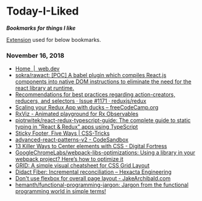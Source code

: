 # Today-I-Liked
***Bookmarks for things I like***

[Extension](https://chrome.google.com/webstore/detail/like-on-github/fbkngleiiccokoifohhjhlagkejlphkj) used for below bookmarks.

### November 16, 2018 
- [Home  |  web.dev](https://web.dev/) 
- [sokra/rawact: [POC] A babel plugin which compiles React.js components into native DOM instructions to eliminate the need for the react library at runtime.](https://github.com/sokra/rawact) 
- [Recommendations for best practices regarding action-creators, reducers, and selectors · Issue #1171 · reduxjs/redux](https://github.com/reduxjs/redux/issues/1171) 
- [Scaling your Redux App with ducks – freeCodeCamp.org](https://medium.freecodecamp.org/scaling-your-redux-app-with-ducks-6115955638be) 
- [RxViz - Animated playground for Rx Observables](https://rxviz.com/) 
- [piotrwitek/react-redux-typescript-guide: The complete guide to static typing in "React & Redux" apps using TypeScript](https://github.com/piotrwitek/react-redux-typescript-guide) 
- [Sticky Footer, Five Ways | CSS-Tricks](https://css-tricks.com/couple-takes-sticky-footer/) 
- [advanced-react-patterns-v2 - CodeSandbox](https://codesandbox.io/s/github/kentcdodds/advanced-react-patterns-v2/tree/egghead/?from-embed) 
- [13 Killer Ways to Center elements with CSS - Digital Fortress](https://digitalfortress.tech/tricks/13-killer-ways-to-center-elements-with-css/) 
- [GoogleChromeLabs/webpack-libs-optimizations: Using a library in your webpack project? Here’s how to optimize it](https://github.com/GoogleChromeLabs/webpack-libs-optimizations#react) 
- [GRID: A simple visual cheatsheet for CSS Grid Layout](http://grid.malven.co/) 
- [Didact Fiber: Incremental reconciliation – Hexacta Engineering](https://engineering.hexacta.com/didact-fiber-incremental-reconciliation-b2fe028dcaec) 
- [Don't use flexbox for overall page layout - JakeArchibald.com](https://jakearchibald.com/2014/dont-use-flexbox-for-page-layout/) 
- [hemanth/functional-programming-jargon: Jargon from the functional programming world in simple terms!](https://github.com/hemanth/functional-programming-jargon) 
